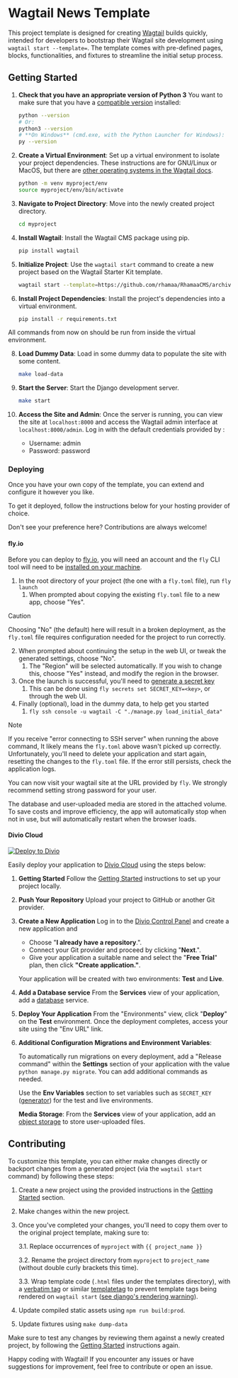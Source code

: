 # Wagtail News Template

This project template is designed for creating [Wagtail](https://wagtail.org) builds quickly, intended for developers to bootstrap their Wagtail site development using `wagtail start --template=`. The template comes with pre-defined pages, blocks, functionalities, and fixtures to streamline the initial setup process.

## Getting Started

1. **Check that you have an appropriate version of Python 3** You want to make sure that you have a [compatible version](https://docs.wagtail.org/en/stable/releases/upgrading.html#compatible-django-python-versions) installed:

   ```sh
   python --version
   # Or:
   python3 --version
   # **On Windows** (cmd.exe, with the Python Launcher for Windows):
   py --version
   ```

2. **Create a Virtual Environment**: Set up a virtual environment to isolate your project dependencies. These instructions are for GNU/Linux or MacOS, but there are [other operating systems in the Wagtail docs](https://docs.wagtail.org/en/stable/getting_started/tutorial.html#create-and-activate-a-virtual-environment).

   ```bash
   python -m venv myproject/env
   source myproject/env/bin/activate
   ```

3. **Navigate to Project Directory**: Move into the newly created project directory.

   ```bash
   cd myproject
   ```

4. **Install Wagtail**: Install the Wagtail CMS package using pip.

   ```bash
   pip install wagtail
   ```

5. **Initialize Project**: Use the `wagtail start` command to create a new project based on the Wagtail Starter Kit template.

   ```bash
   wagtail start --template=https://github.com/rhamaa/RhamaaCMS/archive/refs/heads/main.zip myproject .
   ```

6. **Install Project Dependencies**: Install the project's dependencies into a virtual environment.

   ```bash
   pip install -r requirements.txt
   ```

All commands from now on should be run from inside the virtual environment.

8. **Load Dummy Data**: Load in some dummy data to populate the site with some content.

   ```bash
   make load-data
   ```

9. **Start the Server**: Start the Django development server.

   ```bash
   make start
   ```

10. **Access the Site and Admin**: Once the server is running, you can view the site at `localhost:8000` and access the Wagtail admin interface at `localhost:8000/admin`. Log in with the default credentials provided by :

    - Username: admin
    - Password: password

### Deploying

Once you have your own copy of the template, you can extend and configure it however you like.

To get it deployed, follow the instructions below for your hosting provider of choice.

Don't see your preference here? Contributions are always welcome!

#### fly.io

Before you can deploy to [fly.io](https://fly.io/), you will need an account and the `fly` CLI tool will need to be [installed on your machine](https://fly.io/docs/flyctl/install/).

1. In the root directory of your project (the one with a `fly.toml` file), run `fly launch`
   1. When prompted about copying the existing `fly.toml` file to a new app, choose "Yes".

> [!CAUTION]
> Choosing "No" (the default) here will result in a broken deployment, as the `fly.toml` file requires configuration needed for the project to run correctly.

2. When prompted about continuing the setup in the web UI, or tweak the generated settings, choose "No".
   1. The "Region" will be selected automatically. If you wish to change this, choose "Yes" instead, and modify the region in the browser.
3. Once the launch is successful, you'll need to [generate a secret key](https://realorangeone.github.io/django-secret-key-generator/)
   1. This can be done using `fly secrets set SECRET_KEY=<key>`, or through the web UI.
4. Finally (optional), load in the dummy data, to help get you started
   1. `fly ssh console -u wagtail -C "./manage.py load_initial_data"`

> [!NOTE]
> If you receive "error connecting to SSH server" when running the above command, It likely means the `fly.toml` above wasn't picked up correctly. Unfortunately, you'll need to delete your application and start again, resetting the changes to the `fly.toml` file.
> If the error still persists, check the application logs.

You can now visit your wagtail site at the URL provided by `fly`. We strongly recommend setting strong password for your user.

The database and user-uploaded media are stored in the attached volume. To save costs and improve efficiency, the app will automatically stop when not in use, but will automatically restart when the browser loads.

#### Divio Cloud

[![Deploy to Divio](https://docs.divio.com/deploy-to-divio.svg)](https://control.divio.com/app/new/?template_url=https://github.com/wagtail/news-template/archive/refs/heads/main.zip)

Easily deploy your application to [Divio Cloud](https://www.divio.com/) using the steps below:

1. **Getting Started**
   Follow the [Getting Started](#getting-started) instructions to set up your project locally.

2. **Push Your Repository**
   Upload your project to GitHub or another Git provider.

3. **Create a New Application**
   Log in to the [Divio Control Panel](https://control.divio.com/) and create a new application and

   - Choose "**I already have a repository**.".
   - Connect your Git provider and proceed by clicking "**Next**.".
   - Give your application a suitable name and select the "**Free Trial**" plan, then click **"Create application."**.

   Your application will be created with two environments: **Test** and **Live**.

4. **Add a Database service**
   From the **Services** view of your application, add a [database](https://docs.divio.com/introduction/aldryn-django/django-05-database/) service.

5. **Deploy Your Application**
   From the "Environments" view, click "**Deploy**" on the **Test** environment. Once the deployment completes, access your site using the "Env URL" link.

6. **Additional Configuration**
   **Migrations and Environment Variables**:

   To automatically run migrations on every deployment, add a "Release command" within the **Settings** section of your application with the value `python manage.py migrate`.
You can add additional commands as needed.

   Use the **Env Variables** section to set variables such as `SECRET_KEY` ([generator](https://realorangeone.github.io/django-secret-key-generator/)) for the test and live environments.

   **Media Storage**: From the **Services** view of your application, add an [object storage](https://docs.divio.com/reference/work-media-storage/) to store user-uploaded files.

## Contributing

To customize this template, you can either make changes directly or backport changes from a generated project (via the `wagtail start` command) by following these steps:

1. Create a new project using the provided instructions in the [Getting Started](#getting-started) section.
2. Make changes within the new project.
3. Once you've completed your changes, you'll need to copy them over to the original project template, making sure to:

   3.1. Replace occurrences of `myproject` with `{{ project_name }}`

   3.2. Rename the project directory from `myproject` to `project_name` (without double curly brackets this time).

   3.3. Wrap template code (`.html` files under the templates directory), with a [verbatim tag](https://docs.djangoproject.com/en/5.0/ref/templates/builtins/#std-templatetag-verbatim) or similar [templatetag](https://docs.djangoproject.com/en/5.0/ref/templates/builtins/#templatetag) to prevent template tags being rendered on `wagtail start` ([see django's rendering warning](https://docs.djangoproject.com/en/5.0/ref/django-admin/#render-warning)).

4. Update compiled static assets using `npm run build:prod`.
5. Update fixtures using `make dump-data`

Make sure to test any changes by reviewing them against a newly created project, by following the [Getting Started](#getting-started) instructions again.

Happy coding with Wagtail! If you encounter any issues or have suggestions for improvement, feel free to contribute or open an issue.
